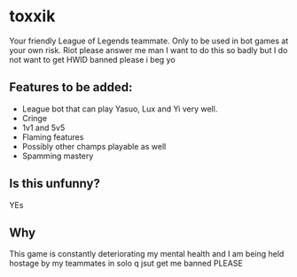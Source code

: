 # toxxik
Your friendly League of Legends teammate. Only to be used in bot games at your own risk. Riot please answer me man I want to do this so badly but I do not want to get HWID banned please i beg yo

## Features to be added:

- League bot that can play Yasuo, Lux and Yi very well.
- Cringe
- 1v1 and 5v5
- Flaming features
- Possibly other champs playable as well
- Spamming mastery

## Is this unfunny?

YEs

## Why

This game is constantly deteriorating my mental health and I am being held hostage by my teammates in solo q jsut get me banned PLEASE